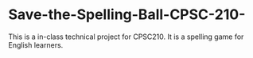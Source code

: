 # Save-the-Spelling-Ball-CPSC-210-
This is a in-class technical project for CPSC210. It is a spelling game for English learners.
